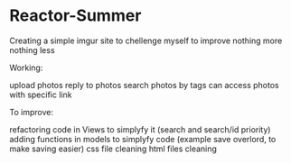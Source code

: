 # Reactor-Summer
Creating a simple imgur site to chellenge myself to improve nothing more nothing less

Working:

upload photos
reply to photos
search photos by tags
can access photos with specific link

To improve:

refactoring code in Views to simplyfy it (search and search/id priority)
adding functions in models to simplyfy code (example save overlord, to make saving easier)
css file cleaning
html files cleaning
